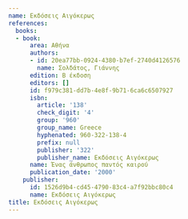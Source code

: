 ```yaml
---
name: Εκδόσεις Αιγόκερως
references:
  books:
  - book:
      area: Αθήνα
      authors:
      - id: 20ea77bb-0924-4380-b7ef-2740d4126576
        name: Σολδάτος, Γιάννης
      edition: Β έκδοση
      editors: []
      id: f979c381-dd7b-4e8f-9b71-6ca6c6507927
      isbn:
        article: '138'
        check_digit: '4'
        group: '960'
        group_name: Greece
        hyphenated: 960-322-138-4
        prefix: null
        publisher: '322'
        publisher_name: Εκδόσεις Αιγόκερως
      name: Ένας άνθρωπος παντός καιρού
      publication_date: '2000'
    publisher:
      id: 1526d9b4-cd45-4790-83c4-a7f92bbc80c4
      name: Εκδόσεις Αιγόκερως
title: Εκδόσεις Αιγόκερως
---
```


